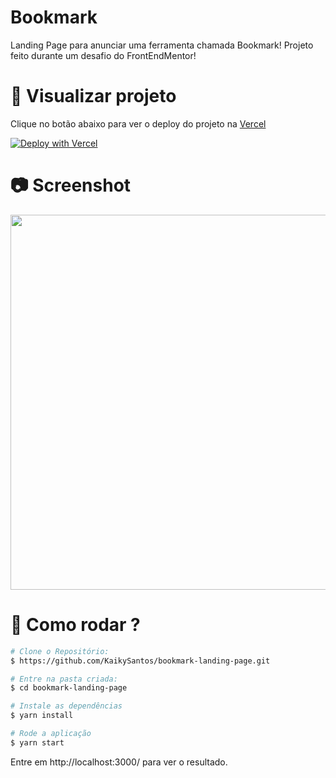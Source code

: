 # Bookmark
Landing Page para anunciar uma ferramenta chamada Bookmark!
Projeto feito durante um desafio do FrontEndMentor!

# :eyes: Visualizar projeto

Clique no botão abaixo para ver o deploy do projeto na [Vercel](https://vercel.com)

[![Deploy with Vercel](https://vercel.com/button)](https://bookmark-landing-page-kappa.vercel.app)

# :camera: Screenshot
<img src="https://i.ibb.co/FJTLwpC/imagem-2021-03-01-210846.png" width="600px"></a>

# :construction_worker: Como rodar ?
```bash
# Clone o Repositório:
$ https://github.com/KaikySantos/bookmark-landing-page.git

# Entre na pasta criada:
$ cd bookmark-landing-page

# Instale as dependências
$ yarn install

# Rode a aplicação
$ yarn start
```
Entre em http://localhost:3000/ para ver o resultado.